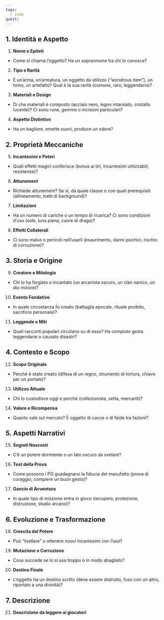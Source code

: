 ```yaml
---
tags:
  - item
quest:
---
```


## 1. Identità e Aspetto

1. **Nome e Epiteti**
- Come si chiama l’oggetto? Ha un soprannome tra chi lo conosce?

2. **Tipo e Rarità**
- È un’arma, un’armatura, un oggetto da utilizzo (“wondrous item”), un tomo, un artefatto? Qual è la sua rarità (comune, raro, leggendario)?

3. **Materiali e Design**
- Di che materiali è composto (acciaio nero, legno intarsiato, cristallo lucente)? Ci sono rune, gemme o incisioni particolari?

4. **Aspetto Distintivo**
- Ha un bagliore, emette suoni, produce un odore?


## 2. Proprietà Meccaniche

5. **Incantesimi e Poteri**
- Quali effetti magici conferisce (bonus ai tiri, incantesimi utilizzabili, resistenze)?

6. **Attunement**
- Richiede attunement? Se sì, da quale classe o con quali prerequisiti (allineamento, tratti di background)?

7. **Limitazioni**
- Ha un numero di cariche o un tempo di ricarica? Ci sono condizioni d’uso (sole, luna piena, cuore di drago)?

8. **Effetti Collaterali**
- Ci sono malus o pericoli nell’usarli (esaurimento, danni psichici, rischio di corruzione)?


## 3. Storia e Origine

9. **Creatore e Mitologia**
- Chi lo ha forgiato o incantato (un arcanista oscuro, un clan nanico, un dio minore)?

10. **Evento Fondativo**
- In quale circostanza fu creato (battaglia epocale, rituale proibito, sacrificio personale)?

11. **Leggende e Miti**
- Quali racconti popolari circolano su di esso? Ha compiuto gesta leggendarie o causato disastri?


## 4. Contesto e Scopo

12. **Scopo Originale**
- Perché è stato creato (difesa di un regno, strumento di tortura, chiave per un portale)?

13. **Utilizzo Attuale**
- Chi lo custodisce oggi e perché (collezionista, setta, mercanti)?

14. **Valore e Ricompensa**
- Quanto vale sul mercato? È oggetto di cacce o di faide tra fazioni?


## 5. Aspetti Narrativi

15. **Segreti Nascosti**
- C’è un potere dormiente o un lato oscuro da svelare?

16. **Test della Prova**
- Come possono i PG guadagnarsi la fiducia del manufatto (prova di coraggio, compiere un buon gesto)?

17. **Gancio di Avventura**
- In quale tipo di missione entra in gioco (recupero, protezione, distruzione, studio arcano)?


## 6. Evoluzione e Trasformazione

18. **Crescita del Potere**
- Può “livellare” o ottenere nuovi incantesimi con l’uso?

19. **Mutazione o Corruzione**
- Cosa succede se lo si usa troppo o in modo sbagliato?

20. **Destino Finale**
- L’oggetto ha un destino scritto (deve essere distrutto, fuso con un altro, riportato a una divinità)?

## 7. Descrizione
21. **Descrizione da leggere ai giocatori**